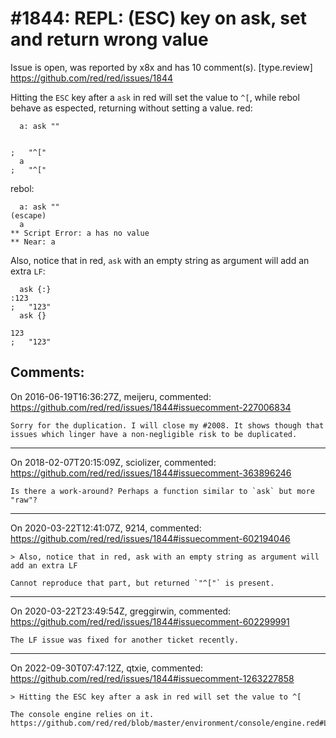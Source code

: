 
#1844: REPL: (ESC) key on ask, set and return wrong value
================================================================================
Issue is open, was reported by x8x and has 10 comment(s).
[type.review]
<https://github.com/red/red/issues/1844>

Hitting the `ESC` key after a `ask` in red will set the value to `^[`,
while rebol behave as espected, returning without setting a value.
red:

``` rebol
  a: ask ""


;   "^["
  a
;   "^["
```

rebol:

``` rebol
  a: ask ""
(escape)
  a
** Script Error: a has no value
** Near: a
```

Also, notice that in red, `ask` with an empty string as argument will add an extra `LF`:

``` rebol
  ask {:}
:123
;   "123"
  ask {}

123
;   "123"
```



Comments:
--------------------------------------------------------------------------------

On 2016-06-19T16:36:27Z, meijeru, commented:
<https://github.com/red/red/issues/1844#issuecomment-227006834>

    Sorry for the duplication. I will close my #2008. It shows though that issues which linger have a non-negligible risk to be duplicated.

--------------------------------------------------------------------------------

On 2018-02-07T20:15:09Z, sciolizer, commented:
<https://github.com/red/red/issues/1844#issuecomment-363896246>

    Is there a work-around? Perhaps a function similar to `ask` but more "raw"?

--------------------------------------------------------------------------------

On 2020-03-22T12:41:07Z, 9214, commented:
<https://github.com/red/red/issues/1844#issuecomment-602194046>

    > Also, notice that in red, ask with an empty string as argument will add an extra LF
    
    Cannot reproduce that part, but returned `"^["` is present.

--------------------------------------------------------------------------------

On 2020-03-22T23:49:54Z, greggirwin, commented:
<https://github.com/red/red/issues/1844#issuecomment-602299991>

    The LF issue was fixed for another ticket recently.

--------------------------------------------------------------------------------

On 2022-09-30T07:47:12Z, qtxie, commented:
<https://github.com/red/red/issues/1844#issuecomment-1263227858>

    > Hitting the ESC key after a ask in red will set the value to ^[
    
    The console engine relies on it. https://github.com/red/red/blob/master/environment/console/engine.red#L262

